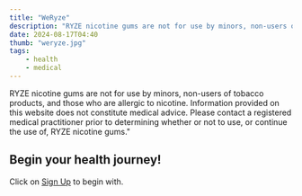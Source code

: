 ```yaml
---
title: "WeRyze"
description: "RYZE nicotine gums are not for use by minors, non-users of tobacco products, and those who are allergic to nicotine. Information provided...."
date: 2024-08-17T04:40
thumb: "weryze.jpg"
tags: 
    - health
    - medical
---
```


RYZE nicotine gums are not for use by minors, non-users of tobacco products, and those who are allergic to nicotine. Information provided on this website does not constitute medical advice. Please contact a registered medical practitioner prior to determining whether or not to use, or continue the use of, RYZE nicotine gums."

## Begin your health journey!

Click on [Sign Up](https://www.cuelinks.com/campaigns/weryze-affiliate-program#7499 "Sign Up Link") to begin with.